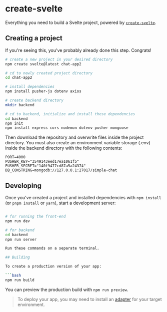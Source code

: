 # create-svelte

Everything you need to build a Svelte project, powered by [`create-svelte`](https://github.com/sveltejs/kit/tree/master/packages/create-svelte).

## Creating a project

If you're seeing this, you've probably already done this step. Congrats!

```bash
# create a new project in your desired directory
npm create svelte@latest chat-app2

# cd to newly created project directory
cd chat-app2

# install dependencies
npm install pusher-js dotenv axios

# create backend directory
mkdir backend

# cd to backend, initialize and install these dependencies
cd backend
npm init
npm install express cors nodemon dotenv pusher mongoose
```

Then download the repository and overwrite files inside the project directory.
You must also create an environment variable storage (.env) inside the backend directory with the following contents:
```
PORT=4000
PUSHER_KEY="3549143eed17ea1061f5"
PUSHER_SECRET="140f9477cd87a5a24374"
DB_CONSTRING=mongodb://127.0.0.1:27017/simple-chat
```

## Developing

Once you've created a project and installed dependencies with `npm install` (or `pnpm install` or `yarn`), start a development server:

```bash

# for running the front-end
npm run dev

# for backend
cd backend
npm run server

Run these commands on a separate terminal.

## Building

To create a production version of your app:

```bash
npm run build
```

You can preview the production build with `npm run preview`.

> To deploy your app, you may need to install an [adapter](https://kit.svelte.dev/docs/adapters) for your target environment.
